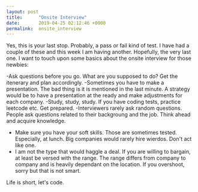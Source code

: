 ```yaml
---
layout: post
title:      "Onsite Interview"
date:       2019-04-25 02:12:46 +0000
permalink:  onsite_interview
---
```



Yes, this is your last stop. Probably, a pass or fail kind of test. 
I have had a couple of these and this week I am having another. Hopefully, the very last one.
I want to touch upon some basics about the onsite interview for those newbies:

-Ask questions before you go. What are you supposed to do? Get the itenerary and plan accordingly.
-Sometimes you have to make a presentation. The bad thing is it is mentioned in the last minute. A strategy would be to have a presentation at the ready and make adjustments for each company.
-Study, study, study. If you have coding tests, practice leetcode etc. Get prepared.
-Interviewers rarely ask random questions. People ask questions related to their backgroung and the job. Think ahead and acquire knowledge.
- Make sure you have your soft skills. Those are sometimes tested. Especially, at lunch. Big companies would rarely hire wierdos. Don't act like one.
- I am not the type that would haggle a deal. If you are willing to bargain, at least be versed with the range. The range differs from company to company and is heavily dependant on the location. If you overshoot, sorry but that is not smart.

Life is short, let's code.
